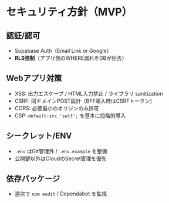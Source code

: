 # セキュリティ方針（MVP）

## 認証/認可
- Supabase Auth（Email Link or Google）
- **RLS強制**（アプリ側のWHERE漏れをDBが拒否）

## Webアプリ対策
- XSS: 出力エスケープ / HTML入力禁止 / ライブラリ sanitization
- CSRF: 同ドメインPOST設計（BFF導入時はCSRFトークン）
- CORS: 必要最小のオリジンのみ許可
- CSP: `default-src 'self';` を基本に段階的導入

## シークレット/ENV
- `.env` はGit管理外 / `.env.example` を整備
- 公開鍵以外はCloudのSecret管理を優先

## 依存パッケージ
- 週次で `npm audit` / Dependabot を監視